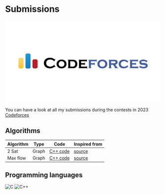 # Submissions

![alt text](codeforces.jpeg)

You can have a look at all my submissions during the contests in 2023 [Codeforces](https://codeforces.com/)

## Algorithms

<div align="center">


| Algorithm | Type | Code | Inspired from |
| ------------- |---------------------- |------------------|-----------------|
| 2 Sat | Graph | [C++ code](./algorithms/two_sat.cpp) | [source](https://codeforces.com/blog/entry/92977) | 
| Max flow | Graph | [C++ code](./algorithms/flow.cpp) | [source](https://cp-algorithms.com/graph/edmonds_karp.html) | 
</div>

## Programming languages

![C](https://img.shields.io/badge/c-%2300599C.svg?style=for-the-badge&logo=c&logoColor=white)
![C++](https://img.shields.io/badge/c++-%2300599C.svg?style=for-the-badge&logo=c%2B%2B&logoColor=white)
 
